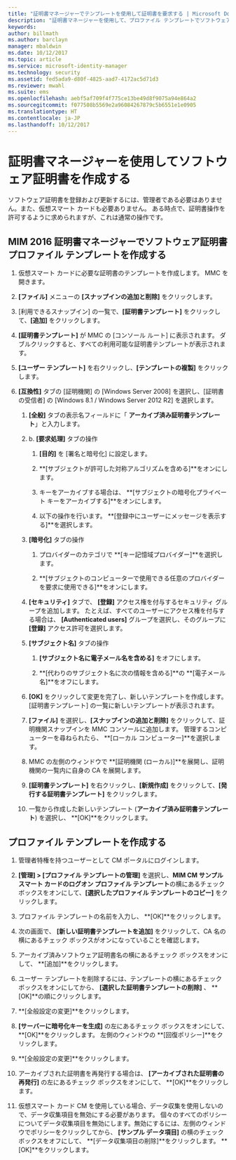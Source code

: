 ```yaml
---
title: "証明書マネージャーでテンプレートを使用して証明書を要求する | Microsoft Docs"
description: "証明書マネージャーを使用して、プロファイル テンプレートでソフトウェア証明書を作成および更新する方法について説明します。"
keywords: 
author: billmath
ms.author: barclayn
manager: mbaldwin
ms.date: 10/12/2017
ms.topic: article
ms.service: microsoft-identity-manager
ms.technology: security
ms.assetid: fed5ada9-d80f-4825-aad7-4172ac5d71d3
ms.reviewer: mwahl
ms.suite: ems
ms.openlocfilehash: aebf5af709f4f775ce13be49d8f9075a94e864a2
ms.sourcegitcommit: f077508b5569e2a96084267879c5b6551e1e0905
ms.translationtype: HT
ms.contentlocale: ja-JP
ms.lasthandoff: 10/12/2017
---
```

# <a name="create-software-certificates-with-certificate-manager"></a>証明書マネージャーを使用してソフトウェア証明書を作成する
ソフトウェア証明書を登録および更新するには、管理者である必要はありません。また、仮想スマート カードも必要ありません。 ある時点で、証明書操作を許可するように求められますが、これは通常の操作です。

## <a name="create-a-software-certificate-profile-template-in-mim-2016-certificate-manager"></a>MIM 2016 証明書マネージャーでソフトウェア証明書プロファイル テンプレートを作成する

1.  仮想スマート カードに必要な証明書のテンプレートを作成します。 MMC を開きます。

2.  **[ファイル]** メニューの **[スナップインの追加と削除]** をクリックします。

3.  [利用できるスナップイン] の一覧で、**[証明書テンプレート]** をクリックして、**[追加]** をクリックします。

4.  **[証明書テンプレート]** が MMC の [コンソール ルート] に表示されます。 ダブルクリックすると、すべての利用可能な証明書テンプレートが表示されます。

5.  **[ユーザー テンプレート]** を右クリックし、**[テンプレートの複製]** をクリックします。

6.  **[互換性]** タブの [証明機関] の [Windows Server 2008] を選択し、[証明書の受信者] の [Windows 8.1 / Windows Server 2012 R2] を選択します。

    1.  **[全般]** タブの表示名フィールドに「 **アーカイブ済み証明書テンプレート**」と入力します。

    2.  b.  **[要求処理]** タブの操作

        1.  **[目的]** を [署名と暗号化] に設定します。

        2.  **[サブジェクトが許可した対称アルゴリズムを含める]**をオンにします。

        3.  キーをアーカイブする場合は、 **[サブジェクトの暗号化プライベート キーをアーカイブする]**をオンにします。

        4.  以下の操作を行います。 **[登録中にユーザーにメッセージを表示する]**を選択します。

    3.  **[暗号化]** タブの操作

        1.  プロバイダーのカテゴリで **[キー記憶域プロバイダー]**を選択します。

        2.  **[サブジェクトのコンピューターで使用できる任意のプロバイダーを要求に使用できる]**をオンにします。

    4.  **[セキュリティ]** タブで、 **[登録]** アクセス権を付与するセキュリティ グループを追加します。 たとえば、すべてのユーザーにアクセス権を付与する場合は、 **[Authenticated users]** グループを選択し、そのグループに **[登録]** アクセス許可を選択します。

    5.  **[サブジェクト名]** タブの操作

        1.  **[サブジェクト名に電子メール名を含める]** をオフにします。

        2.  **[代わりのサブジェクト名に次の情報を含める]**の **[電子メール名]**をオフにします。

    6.  **[OK]** をクリックして変更を完了し、新しいテンプレートを作成します。 [証明書テンプレート] の一覧に新しいテンプレートが表示されます。

    7.  **[ファイル]** を選択し、**[スナップインの追加と削除]** をクリックして、証明機関スナップインを MMC コンソールに追加します。 管理するコンピューターを尋ねられたら、 **[ローカル コンピューター]**を選択します。

    8.  MMC の左側のウィンドウで **[証明機関 (ローカル)]**を展開し、証明機関の一覧内に自身の CA を展開します。

    9. **[証明書テンプレート]** を右クリックし、**[新規作成]** をクリックして、**[発行する証明書テンプレート]** をクリックします。

    10. 一覧から作成した新しいテンプレート (**アーカイブ済み証明書テンプレート**) を選択し、 **[OK]**をクリックします。

## <a name="create-the-profile-template"></a>プロファイル テンプレートを作成する

1.  管理者特権を持つユーザーとして CM ポータルにログインします。

2.  **[管理] &gt; [プロファイル テンプレートの管理]** を選択し、**MIM CM サンプル スマート カードのログオン プロファイル テンプレート**の横にあるチェック ボックスをオンにして、**[選択したプロファイル テンプレートのコピー]** をクリックします。

3.  プロファイル テンプレートの名前を入力し、 **[OK]**をクリックします。

4.  次の画面で、 **[新しい証明書テンプレートを追加]** をクリックして、CA 名の横にあるチェック ボックスがオンになっていることを確認します。

5.  アーカイブ済みソフトウェア証明書名の横にあるチェック ボックスをオンにして、 **[追加]**をクリックします。

6.  ユーザー テンプレートを削除するには、テンプレートの横にあるチェック ボックスをオンにしてから、 **[選択した証明書テンプレートの削除]** 、 **[OK]**の順にクリックします。

7.  **[全般設定の変更]**をクリックします。

8.  **[サーバーに暗号化キーを生成]** の左にあるチェック ボックスをオンにして、 **[OK]**をクリックします。 左側のウィンドウの **[回復ポリシー]**をクリックします。

9. **[全般設定の変更]**をクリックします。

10. アーカイブされた証明書を再発行する場合は、 **[アーカイブされた証明書の再発行]** の左にあるチェック ボックスをオンにして、 **[OK]**をクリックします。

11. 仮想スマート カード CM を使用している場合、データ収集を使用しないので、データ収集項目を無効にする必要があります。 個々のすべてのポリシーについてデータ収集項目を無効にします。無効にするには、左側のウィンドウでポリシーをクリックしてから、 **[サンプル データ項目]** の横のチェック ボックスをオフにして、 **[データ収集項目の削除]**をクリックします。 **[OK]**をクリックします。
